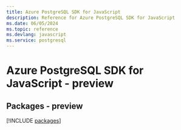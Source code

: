 ```yaml
---
title: Azure PostgreSQL SDK for JavaScript
description: Reference for Azure PostgreSQL SDK for JavaScript
ms.date: 06/05/2024
ms.topic: reference
ms.devlang: javascript
ms.service: postgresql
---
```

# Azure PostgreSQL SDK for JavaScript - preview
## Packages - preview
[!INCLUDE [packages](postgresql-index.md)]